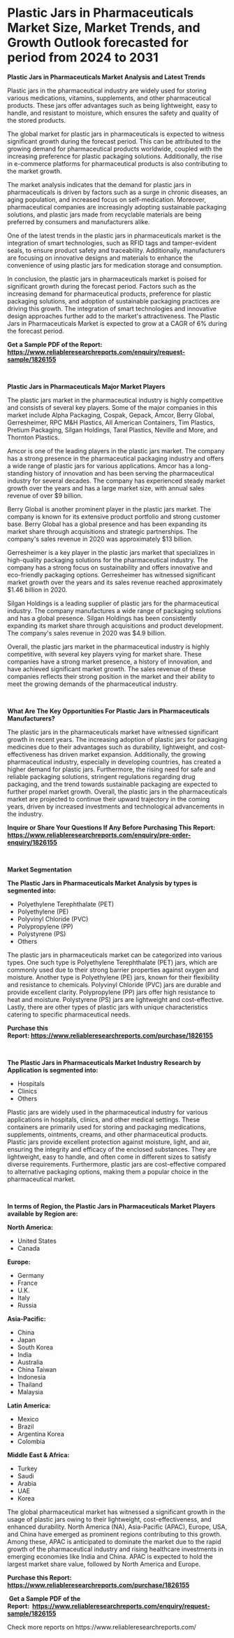 <p><h1>Plastic Jars in Pharmaceuticals Market Size, Market Trends, and Growth Outlook forecasted for period from 2024 to 2031</h1></p><p><strong>Plastic Jars in Pharmaceuticals Market Analysis and Latest Trends</strong></p>
<p><p>Plastic jars in the pharmaceutical industry are widely used for storing various medications, vitamins, supplements, and other pharmaceutical products. These jars offer advantages such as being lightweight, easy to handle, and resistant to moisture, which ensures the safety and quality of the stored products.</p><p>The global market for plastic jars in pharmaceuticals is expected to witness significant growth during the forecast period. This can be attributed to the growing demand for pharmaceutical products worldwide, coupled with the increasing preference for plastic packaging solutions. Additionally, the rise in e-commerce platforms for pharmaceutical products is also contributing to the market growth.</p><p>The market analysis indicates that the demand for plastic jars in pharmaceuticals is driven by factors such as a surge in chronic diseases, an aging population, and increased focus on self-medication. Moreover, pharmaceutical companies are increasingly adopting sustainable packaging solutions, and plastic jars made from recyclable materials are being preferred by consumers and manufacturers alike.</p><p>One of the latest trends in the plastic jars in pharmaceuticals market is the integration of smart technologies, such as RFID tags and tamper-evident seals, to ensure product safety and traceability. Additionally, manufacturers are focusing on innovative designs and materials to enhance the convenience of using plastic jars for medication storage and consumption.</p><p>In conclusion, the plastic jars in pharmaceuticals market is poised for significant growth during the forecast period. Factors such as the increasing demand for pharmaceutical products, preference for plastic packaging solutions, and adoption of sustainable packaging practices are driving this growth. The integration of smart technologies and innovative design approaches further add to the market's attractiveness. The Plastic Jars in Pharmaceuticals Market is expected to grow at a CAGR of 6% during the forecast period.</p></p>
<p><strong>Get a Sample PDF of the Report:&nbsp; <a href="https://www.reliableresearchreports.com/enquiry/request-sample/1826155">https://www.reliableresearchreports.com/enquiry/request-sample/1826155</a></strong></p>
<p>&nbsp;</p>
<p><strong>Plastic Jars in Pharmaceuticals Major Market Players</strong></p>
<p><p>The plastic jars market in the pharmaceutical industry is highly competitive and consists of several key players. Some of the major companies in this market include Alpha Packaging, Cospak, Gepack, Amcor, Berry Global, Gerresheimer, RPC M&H Plastics, All American Containers, Tim Plastics, Pretium Packaging, Silgan Holdings, Taral Plastics, Neville and More, and Thornton Plastics.</p><p>Amcor is one of the leading players in the plastic jars market. The company has a strong presence in the pharmaceutical packaging industry and offers a wide range of plastic jars for various applications. Amcor has a long-standing history of innovation and has been serving the pharmaceutical industry for several decades. The company has experienced steady market growth over the years and has a large market size, with annual sales revenue of over $9 billion.</p><p>Berry Global is another prominent player in the plastic jars market. The company is known for its extensive product portfolio and strong customer base. Berry Global has a global presence and has been expanding its market share through acquisitions and strategic partnerships. The company's sales revenue in 2020 was approximately $13 billion. </p><p>Gerresheimer is a key player in the plastic jars market that specializes in high-quality packaging solutions for the pharmaceutical industry. The company has a strong focus on sustainability and offers innovative and eco-friendly packaging options. Gerresheimer has witnessed significant market growth over the years and its sales revenue reached approximately $1.46 billion in 2020.</p><p>Silgan Holdings is a leading supplier of plastic jars for the pharmaceutical industry. The company manufactures a wide range of packaging solutions and has a global presence. Silgan Holdings has been consistently expanding its market share through acquisitions and product development. The company's sales revenue in 2020 was $4.9 billion.</p><p>Overall, the plastic jars market in the pharmaceutical industry is highly competitive, with several key players vying for market share. These companies have a strong market presence, a history of innovation, and have achieved significant market growth. The sales revenue of these companies reflects their strong position in the market and their ability to meet the growing demands of the pharmaceutical industry.</p></p>
<p>&nbsp;</p>
<p><strong>What Are The Key Opportunities For Plastic Jars in Pharmaceuticals Manufacturers?</strong></p>
<p><p>The plastic jars in the pharmaceuticals market have witnessed significant growth in recent years. The increasing adoption of plastic jars for packaging medicines due to their advantages such as durability, lightweight, and cost-effectiveness has driven market expansion. Additionally, the growing pharmaceutical industry, especially in developing countries, has created a higher demand for plastic jars. Furthermore, the rising need for safe and reliable packaging solutions, stringent regulations regarding drug packaging, and the trend towards sustainable packaging are expected to further propel market growth. Overall, the plastic jars in the pharmaceuticals market are projected to continue their upward trajectory in the coming years, driven by increased investments and technological advancements in the industry.</p></p>
<p><strong>Inquire or Share Your Questions If Any Before Purchasing This Report: <a href="https://www.reliableresearchreports.com/enquiry/pre-order-enquiry/1826155">https://www.reliableresearchreports.com/enquiry/pre-order-enquiry/1826155</a></strong></p>
<p>&nbsp;</p>
<p><strong>Market Segmentation</strong></p>
<p><strong>The Plastic Jars in Pharmaceuticals Market Analysis by types is segmented into:</strong></p>
<p><ul><li>Polyethylene Terephthalate (PET)</li><li>Polyethylene (PE)</li><li>Polyvinyl Chloride (PVC)</li><li>Polypropylene (PP)</li><li>Polystyrene (PS)</li><li>Others</li></ul></p>
<p><p>The plastic jars in pharmaceuticals market can be categorized into various types. One such type is Polyethylene Terephthalate (PET) jars, which are commonly used due to their strong barrier properties against oxygen and moisture. Another type is Polyethylene (PE) jars, known for their flexibility and resistance to chemicals. Polyvinyl Chloride (PVC) jars are durable and provide excellent clarity. Polypropylene (PP) jars offer high resistance to heat and moisture. Polystyrene (PS) jars are lightweight and cost-effective. Lastly, there are other types of plastic jars with unique characteristics catering to specific pharmaceutical needs.</p></p>
<p><strong>Purchase this Report:&nbsp;<a href="https://www.reliableresearchreports.com/purchase/1826155">https://www.reliableresearchreports.com/purchase/1826155</a></strong></p>
<p>&nbsp;</p>
<p><strong>The Plastic Jars in Pharmaceuticals Market Industry Research by Application is segmented into:</strong></p>
<p><ul><li>Hospitals</li><li>Clinics</li><li>Others</li></ul></p>
<p><p>Plastic jars are widely used in the pharmaceutical industry for various applications in hospitals, clinics, and other medical settings. These containers are primarily used for storing and packaging medications, supplements, ointments, creams, and other pharmaceutical products. Plastic jars provide excellent protection against moisture, light, and air, ensuring the integrity and efficacy of the enclosed substances. They are lightweight, easy to handle, and often come in different sizes to satisfy diverse requirements. Furthermore, plastic jars are cost-effective compared to alternative packaging options, making them a popular choice in the pharmaceutical market.</p></p>
<p>&nbsp;</p>
<p><strong>In terms of Region, the Plastic Jars in Pharmaceuticals Market Players available by Region are:</strong></p>
<p>
    <p> <strong> North America: </strong>
        <ul>
            <li>United States</li>
            <li>Canada</li>
        </ul>
        </p> 
    <p> <strong> Europe: </strong>
        <ul>
            <li>Germany</li>
            <li>France</li>
            <li>U.K.</li>
            <li>Italy</li>
            <li>Russia</li>
        </ul>
        </p> 
    <p> <strong> Asia-Pacific: </strong>
        <ul>
            <li>China</li>
            <li>Japan</li>
            <li>South Korea</li>
            <li>India</li>
            <li>Australia</li>
            <li>China Taiwan</li>
            <li>Indonesia</li>
            <li>Thailand</li>
            <li>Malaysia</li>
        </ul>
        </p> 
    <p> <strong> Latin America: </strong>
        <ul>
            <li>Mexico</li>
            <li>Brazil</li>
            <li>Argentina Korea</li>
            <li>Colombia</li>
        </ul>
        </p> 
    <p> <strong> Middle East & Africa: </strong>
        <ul>
            <li>Turkey</li>
            <li>Saudi</li>
            <li>Arabia</li>
            <li>UAE</li>
            <li>Korea</li>
        </ul>
    </p>
    </p>
<p><p>The global pharmaceutical market has witnessed a significant growth in the usage of plastic jars owing to their lightweight, cost-effectiveness, and enhanced durability. North America (NA), Asia-Pacific (APAC), Europe, USA, and China have emerged as prominent regions contributing to this growth. Among these, APAC is anticipated to dominate the market due to the rapid growth of the pharmaceutical industry and rising healthcare investments in emerging economies like India and China. APAC is expected to hold the largest market share value, followed by North America and Europe.</p></p>
<p><strong>Purchase this Report: <a href="https://www.reliableresearchreports.com/purchase/1826155">https://www.reliableresearchreports.com/purchase/1826155</a></strong></p>
<p>&nbsp;<strong>Get a Sample PDF of the Report:&nbsp;&nbsp;<a href="https://www.reliableresearchreports.com/enquiry/request-sample/1826155">https://www.reliableresearchreports.com/enquiry/request-sample/1826155</a></strong></p>
<p><strong></strong></p>
<p>Check more reports on https://www.reliableresearchreports.com/</p>